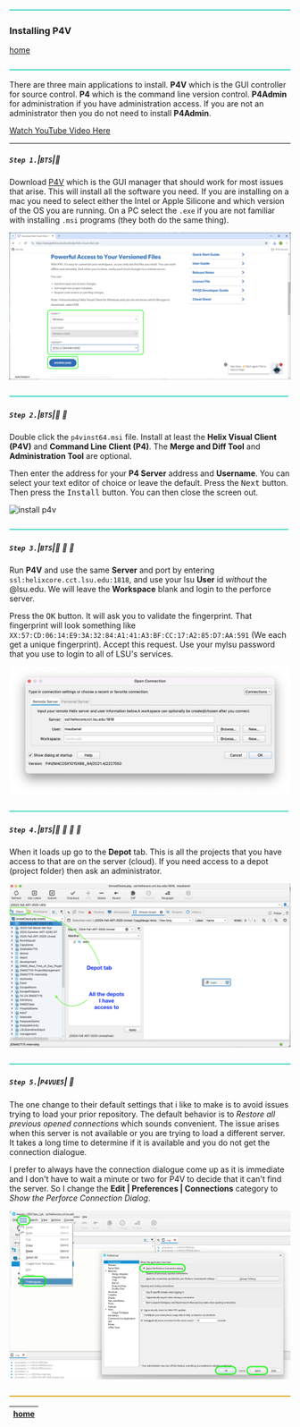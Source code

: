 ![](../images/line3.png)

### Installing P4V

[home](../README.md#user-content-p4v)</sub>

![](../images/line3.png)

There are three main applications to install.  **P4V** which is the GUI controller for source control.  **P4** which is the command line version control.  **P4Admin** for administration if you have administration access.  If you are not an administrator then you do not need to install **P4Admin**.

[Watch YouTube Video Here](https://www.youtube.com/watch?v=LyjX8e77vbY)
<br>

---


##### `Step 1.`\|`BTS`|:small_blue_diamond:

Download [P4V](https://www.perforce.com/downloads/helix-visual-client-p4v) which is the GUI manager that should work for most issues that arise.  This will install all the software you need. If you are installing on a mac you need to select either the Intel or Apple Silicone and which version of the OS you are running.  On a PC select the `.exe` if you are not familiar with installing `.msi` programs (they both do the same thing). 

![download p4v installer from perforce](images/downloadHelix.png)

![](../images/line2.png)

##### `Step 2.`\|`BTS`|:small_blue_diamond: :small_blue_diamond: 

Double click the `p4vinst64.msi` file. Install at least the **Helix Visual Client (P4V)** and **Command Line Client (P4)**.  The **Merge and Diff Tool** and **Administration Tool** are optional.

Then enter the address for your **P4 Server** address and **Username**. You can select your text editor of choice or leave the default.  Press the <kbd>Next</kbd> button. Then press the <kbd>Install</kbd> button.  You can then close the screen out.

![install p4v](images/InstallPerforce.gif)

![](../images/line2.png)

##### `Step 3.`\|`BTS`|:small_blue_diamond: :small_blue_diamond: :small_blue_diamond:

Run **P4V** and use the same **Server** and port by entering `ssl:helixcore.cct.lsu.edu:1818`, and use your lsu **User** id *without* the @lsu.edu. We will leave the **Workspace** blank and login to the perforce server. 

Press the <kbd>OK</kbd> button. It will ask you to validate the fingerprint.  That fingerprint will look something like `XX:57:CD:06:14:E9:3A:32:84:A1:41:A3:BF:CC:17:A2:85:D7:AA:591` (We each get a unique fingerprint).  Accept this request. Use your mylsu password that you use to login to all of LSU's services. 

![running p4v for the first time](images/login.png)

![](../images/line2.png)

##### `Step 4.`\|`BTS`|:small_blue_diamond: :small_blue_diamond: :small_blue_diamond: :small_blue_diamond:

When it loads up go to the **Depot** tab.  This is all the projects that you have access to that are on the server (cloud).  If you need access to a depot (project folder) then ask an administrator.

![look at depot with various projects](images/depot.png)

![](../images/line3.png)

##### `Step 5.`\|`P4VUE5`| :small_orange_diamond:

The one change to their default settings that i like to make is to avoid issues trying to load your prior repository.  The default behavior is to _Restore all previous opened connections_ which sounds convenient.  The issue arises when this server is not available or you are trying to load a different server.  It takes a long time to determine if it is available and you do not get the connection dialogue.

I prefer to always have the connection dialogue come up as it is immediate and I don't have to wait a minute or two for P4V to decide that it can't find the server.  So I change the **Edit | Preferences | Connections** category to *Show the Perforce Connection Dialog*.

![change default to show at dialup](images/ShowAtDialup.png)

![](../images/line.png)

| [home](../README.md#user-content-p4v)  |
|---|
